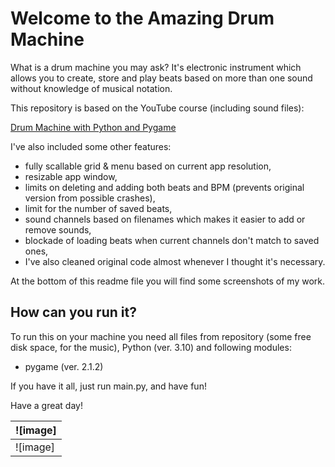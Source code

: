 # Welcome to the Amazing Drum Machine

What is a drum machine you may ask? It's electronic instrument which allows you to create, store and play beats based on more than one sound without knowledge of musical notation.

This repository is based on the YouTube course (including sound files):

[Drum Machine with Python and Pygame](https://youtu.be/F3J3PZj0zi0)

I've also included some other features:
* fully scallable grid & menu based on current app resolution,
* resizable app window,
* limits on deleting and adding both beats and BPM (prevents original version from possible crashes),
* limit for the number of saved beats,
* sound channels based on filenames which makes it easier to add or remove sounds,
* blockade of loading beats when current channels don't match to saved ones,
* I've also cleaned original code almost whenever I thought it's necessary.

At the bottom of this readme file you will find some screenshots of my work.

## How can you run it?
To run this on your machine you need all files from repository (some free disk space, for the music), Python (ver. 3.10) and following modules:
- pygame (ver. 2.1.2)

If you have it all, just run main.py, and have fun!

Have a great day!

| ![image] |
|-----------------------------------------------------------------------------------------------------------------|
| ![image] |